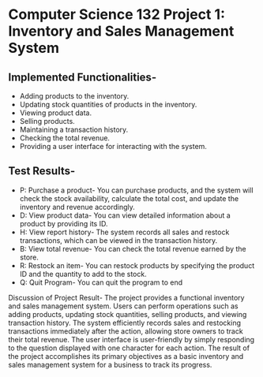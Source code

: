 # Computer Science 132 Project 1: Inventory and Sales Management System

## Implemented Functionalities-
  * Adding products to the inventory.
  * Updating stock quantities of products in the inventory.
  * Viewing product data.
  * Selling products.
  * Maintaining a transaction history.
  * Checking the total revenue.
  * Providing a user interface for interacting with the system.


## Test Results-
* P: Purchase a product- You can purchase products, and the system will check the stock availability, calculate the total cost, and                   update the inventory and revenue accordingly.
* D: View product data- You can view detailed information about a product by providing its ID.
* H: View report history- The system records all sales and restock transactions, which can be viewed in the transaction history.
* B: View total revenue- You can check the total revenue earned by the store.
* R: Restock an item- You can restock products by specifying the product ID and the quantity to add to the stock.
* Q: Quit Program- You can quit the program to end


Discussion of Project Result-
        The project provides a functional inventory and sales management system. Users can perform operations such as adding products, updating          stock quantities, selling products, and viewing transaction history. The system efficiently records sales and restocking transactions            immediately after the action, allowing store owners to track their total revenue. The user interface is user-friendly by simply                  responding to the question displayed with one character for each action. The result of the project accomplishes its primary objectives           as a basic inventory and sales management system for a business to track its progress.

    
    
      


